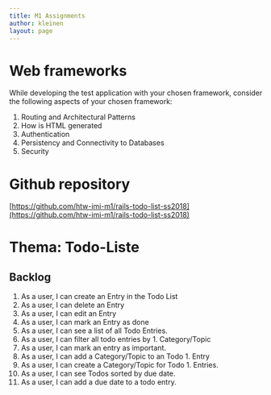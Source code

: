 ```yaml
---
title: M1 Assignments
author: kleinen
layout: page
---
```


# Web frameworks

While developing the test application with your chosen framework, consider the following aspects of your chosen framework:

1. Routing and Architectural Patterns
2. How is HTML generated
3. Authentication
4. Persistency and Connectivity to Databases
5. Security

# Github repository

[https://github.com/htw-imi-m1/rails-todo-list-ss2018](https://github.com/htw-imi-m1/rails-todo-list-ss2018)

# Thema: Todo-Liste

## Backlog
1. As a user, I can create an Entry in the Todo List
1. As a user, I can delete an Entry
1. As a user, I can edit an Entry
1. As a user, I can mark an Entry as done
1. As a user, I can see a list of all Todo Entries.
1. As a user, I can filter all todo entries by 1. Category/Topic
1. As a user, I can mark an entry as important.
1. As a user, I can add a Category/Topic to an Todo 1. Entry
1. As a user, I can create a Category/Topic for Todo 1. Entries.
1. As a user, I can see Todos sorted by due date.
1. As a user, I can add a due date to a todo entry.
